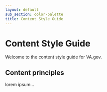 ```yaml
---
layout: default
sub_section: color-palette
title: Content Style Guide
---
```


# Content Style Guide

Welcome to the content style guide for VA.gov.

## Content principles

lorem ipsum...
